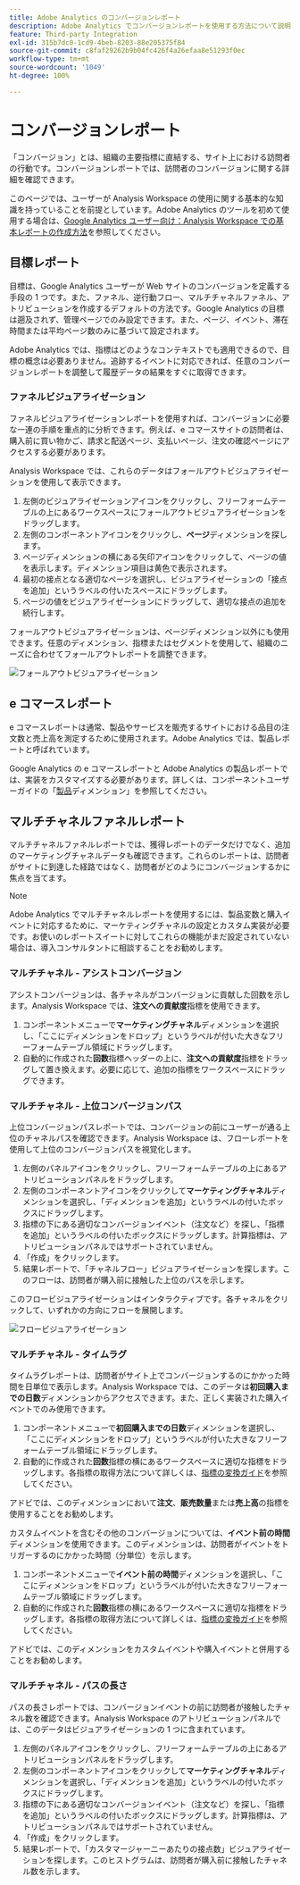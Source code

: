 ```yaml
---
title: Adobe Analytics のコンバージョンレポート
description: Adobe Analytics でコンバージョンレポートを使用する方法について説明します。
feature: Third-party Integration
exl-id: 315b7dc0-1cd9-4beb-8203-88e205375f84
source-git-commit: c8faf29262b9b04fc426f4a26efaa8e51293f0ec
workflow-type: tm+mt
source-wordcount: '1049'
ht-degree: 100%

---
```


# コンバージョンレポート

「コンバージョン」とは、組織の主要指標に直結する、サイト上における訪問者の行動です。コンバージョンレポートでは、訪問者のコンバージョンに関する詳細を確認できます。

このページでは、ユーザーが Analysis Workspace の使用に関する基本的な知識を持っていることを前提としています。Adobe Analytics のツールを初めて使用する場合は、[Google Analytics ユーザー向け：Analysis Workspace での基本レポートの作成方法](create-report.md)を参照してください。

## 目標レポート

目標は、Google Analytics ユーザーが Web サイトのコンバージョンを定義する手段の 1 つです。また、ファネル、逆行動フロー、マルチチャネルファネル、アトリビューションを作成するデフォルトの方法です。Google Analytics の目標は遡及されず、管理ページでのみ設定できます。また、ページ、イベント、滞在時間または平均ページ数のみに基づいて設定されます。

Adobe Analytics では、指標はどのようなコンテキストでも適用できるので、目標の概念は必要ありません。追跡するイベントに対応できれば、任意のコンバージョンレポートを調整して履歴データの結果をすぐに取得できます。

### ファネルビジュアライゼーション

ファネルビジュアライゼーションレポートを使用すれば、コンバージョンに必要な一連の手順を重点的に分析できます。例えば、e コマースサイトの訪問者は、購入前に買い物かご、請求と配送ページ、支払いページ、注文の確認ページにアクセスする必要があります。

Analysis Workspace では、これらのデータはフォールアウトビジュアライゼーションを使用して表示できます。

1. 左側のビジュアライゼーションアイコンをクリックし、フリーフォームテーブルの上にあるワークスペースにフォールアウトビジュアライゼーションをドラッグします。
2. 左側のコンポーネントアイコンをクリックし、**ページ**&#x200B;ディメンションを探します。
3. ページディメンションの横にある矢印アイコンをクリックして、ページの値を表示します。ディメンション項目は黄色で表示されます。
4. 最初の接点となる適切なページを選択し、ビジュアライゼーションの「接点を追加」というラベルの付いたスペースにドラッグします。
5. ページの値をビジュアライゼーションにドラッグして、適切な接点の追加を続行します。

フォールアウトビジュアライゼーションは、ページディメンション以外にも使用できます。任意のディメンション、指標またはセグメントを使用して、組織のニーズに合わせてフォールアウトレポートを調整できます。

![フォールアウトビジュアライゼーション](/help/technotes/ga-to-aa/assets/fallout.png)

## e コマースレポート

e コマースレポートは通常、製品やサービスを販売するサイトにおける品目の注文数と売上高を測定するために使用されます。Adobe Analytics では、製品レポートと呼ばれています。

Google Analytics の e コマースレポートと Adobe Analytics の製品レポートでは、実装をカスタマイズする必要があります。詳しくは、コンポーネントユーザーガイドの「[製品](/help/components/dimensions/product.md)ディメンション」を参照してください。

## マルチチャネルファネルレポート

マルチチャネルファネルレポートでは、獲得レポートのデータだけでなく、追加のマーケティングチャネルデータも確認できます。これらのレポートは、訪問者がサイトに到達した経路ではなく、訪問者がどのようにコンバージョンするかに焦点を当てます。

>[!NOTE]
>
> Adobe Analytics でマルチチャネルレポートを使用するには、製品変数と購入イベントに対応するために、マーケティングチャネルの設定とカスタム実装が必要です。お使いのレポートスイートに対してこれらの機能がまだ設定されていない場合は、導入コンサルタントに相談することをお勧めします。

### マルチチャネル - アシストコンバージョン

アシストコンバージョンは、各チャネルがコンバージョンに貢献した回数を示します。Analysis Workspace では、**注文への貢献度**&#x200B;指標を使用できます。

1. コンポーネントメニューで&#x200B;**マーケティングチャネル**&#x200B;ディメンションを選択し、「ここにディメンションをドロップ」というラベルが付いた大きなフリーフォームテーブル領域にドラッグします。
2. 自動的に作成された&#x200B;**回数**&#x200B;指標ヘッダーの上に、**注文への貢献度**&#x200B;指標をドラッグして置き換えます。必要に応じて、追加の指標をワークスペースにドラッグできます。

### マルチチャネル - 上位コンバージョンパス

上位コンバージョンパスレポートでは、コンバージョンの前にユーザーが通る上位のチャネルパスを確認できます。Analysis Workspace は、フローレポートを使用して上位のコンバージョンパスを視覚化します。

1. 左側のパネルアイコンをクリックし、フリーフォームテーブルの上にあるアトリビューションパネルをドラッグします。
2. 左側のコンポーネントアイコンをクリックして&#x200B;**マーケティングチャネル**&#x200B;ディメンションを選択し、「ディメンションを追加」というラベルの付いたボックスにドラッグします。
3. 指標の下にある適切なコンバージョンイベント（注文など）を探し、「指標を追加」というラベルの付いたボックスにドラッグします。計算指標は、アトリビューションパネルではサポートされていません。
4. 「作成」をクリックします。
5. 結果レポートで、「チャネルフロー」ビジュアライゼーションを探します。このフローは、訪問者が購入前に接触した上位のパスを示します。

このフロービジュアライゼーションはインタラクティブです。各チャネルをクリックして、いずれかの方向にフローを展開します。

![フロービジュアライゼーション](/help/technotes/ga-to-aa/assets/flow.png)

### マルチチャネル - タイムラグ

タイムラグレポートは、訪問者がサイト上でコンバージョンするのにかかった時間を日単位で表示します。Analysis Workspace では、このデータは&#x200B;**初回購入までの日数**&#x200B;ディメンションからアクセスできます。また、正しく実装された購入イベントでのみ使用できます。

1. コンポーネントメニューで&#x200B;**初回購入までの日数**&#x200B;ディメンションを選択し、「ここにディメンションをドロップ」というラベルが付いた大きなフリーフォームテーブル領域にドラッグします。
2. 自動的に作成された&#x200B;**回数**&#x200B;指標の横にあるワークスペースに適切な指標をドラッグします。各指標の取得方法について詳しくは、[指標の変換ガイド](common-metrics.md)を参照してください。

アドビでは、このディメンションにおいて&#x200B;**注文**、**販売数量**&#x200B;または&#x200B;**売上高**&#x200B;の指標を使用することをお勧めします。

カスタムイベントを含むその他のコンバージョンについては、**イベント前の時間**&#x200B;ディメンションを使用できます。このディメンションは、訪問者がイベントをトリガーするのにかかった時間（分単位）を示します。

1. コンポーネントメニューで&#x200B;**イベント前の時間**&#x200B;ディメンションを選択し、「ここにディメンションをドロップ」というラベルが付いた大きなフリーフォームテーブル領域にドラッグします。
2. 自動的に作成された&#x200B;**回数**&#x200B;指標の横にあるワークスペースに適切な指標をドラッグします。各指標の取得方法について詳しくは、[指標の変換ガイド](common-metrics.md)を参照してください。

アドビでは、このディメンションをカスタムイベントや購入イベントと併用することをお勧めします。

### マルチチャネル - パスの長さ

パスの長さレポートでは、コンバージョンイベントの前に訪問者が接触したチャネル数を確認できます。Analysis Workspace のアトリビューションパネルでは、このデータはビジュアライゼーションの 1 つに含まれています。

1. 左側のパネルアイコンをクリックし、フリーフォームテーブルの上にあるアトリビューションパネルをドラッグします。
2. 左側のコンポーネントアイコンをクリックして&#x200B;**マーケティングチャネル**&#x200B;ディメンションを選択し、「ディメンションを追加」というラベルの付いたボックスにドラッグします。
3. 指標の下にある適切なコンバージョンイベント（注文など）を探し、「指標を追加」というラベルの付いたボックスにドラッグします。計算指標は、アトリビューションパネルではサポートされていません。
4. 「作成」をクリックします。
5. 結果レポートで、「カスタマージャーニーあたりの接点数」ビジュアライゼーションを探します。このヒストグラムは、訪問者が購入前に接触したチャネル数を示します。
